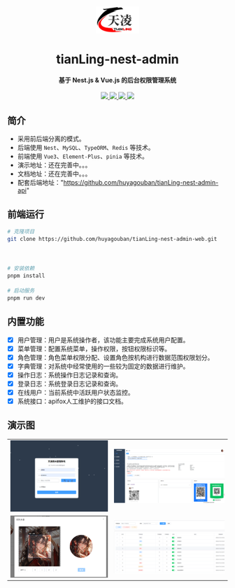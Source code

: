 <p align="center">
  <img width="100px" src="./public/logo.png">
</p>
<h1 align="center">tianLing-nest-admin</h1>
<h4 align="center">基于 Nest.js & Vue.js 的后台权限管理系统</h4>
<p align="center">
	<a href="https://github.com/huyagouban/tianLing-nest-admin-web">
    <img src="https://img.shields.io/badge/tianLing-v0.0.1-green">
  </a>
  <a href="https://github.com/nestjs/nest">
    <img src="https://img.shields.io/badge/Nest-v10.x-green">
  </a>
  <a href="https://github.com/vuejs/vue">
    <img src="https://img.shields.io/badge/Vue-v3.x-green">
  </a>
	<a href="https://github.com/huyagouban/tianLing-nest-admin-web/blob/main/LICENSE">
    <img src="https://img.shields.io/github/license/huyagouban/tianLing-nest-admin-web">
  </a>
</p>

## 简介

- 采用前后端分离的模式。
- 后端使用 `Nest`、`MySQL`、`TypeORM`、`Redis` 等技术。
- 前端使用 `Vue3`、`Element-Plus`、`pinia` 等技术。
- 演示地址：还在完善中。。。
- 文档地址：还在完善中。。。
- 配套后端地址："https://github.com/huyagouban/tianLing-nest-admin-api"

## 前端运行

```bash
# 克隆项目
git clone https://github.com/huyagouban/tianLing-nest-admin-web.git



# 安装依赖
pnpm install

# 启动服务
pnpm run dev


```




## 内置功能

- [x] 用户管理：用户是系统操作者，该功能主要完成系统用户配置。
- [x] 菜单管理：配置系统菜单，操作权限，按钮权限标识等。
- [x] 角色管理：角色菜单权限分配、设置角色按机构进行数据范围权限划分。
- [x] 字典管理：对系统中经常使用的一些较为固定的数据进行维护。
- [x] 操作日志：系统操作日志记录和查询。
- [x] 登录日志：系统登录日志记录和查询。
- [x] 在线用户：当前系统中活跃用户状态监控。
- [x] 系统接口：apifox人工维护的接口文档。

## 演示图

<table>
  <tr>
    <td><img src="./public/demo/login.png"/></td>
    <td><img src="./public/demo/index.png"/></td>
  </tr>
  <tr>
    <td><img src="./public/demo/userInfo.png"/></td>
    <td><img src="./public/demo/dictData.png"/></td>
  </tr>
</table>
